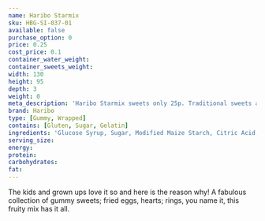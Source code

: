 ```yaml
---
name: Haribo Starmix
sku: HBG-SI-037-01
available: false
purchase_option: 0
price: 0.25
cost_price: 0.1
container_water_weight: 
container_sweets_weight: 
width: 130
height: 95
depth: 3
weight: 0
meta_description: 'Haribo Starmix sweets only 25p. Traditional sweets and more at Humbugs Confectionery Store. Specialists in satisfying your sweet tooth!'
brand: Haribo
type: [Gummy, Wrapped]
contains: [Gluten, Sugar, Gelatin]
ingredients: 'Glucose Syrup, Sugar, Modified Maize Starch, Citric Acid, Caramelised Sugar Syrup, Flavourings, Fruit and Plant Concentrates (Apple, Aronia, Blackcurrant, Elderberry, Grape, Kiwi, Lemon, Mango, Nettle, Orange, Passion Fruit, Spinach), Colours (Copper Complexes of Chlorophyll, Paprika Extract), Glazing Agents (Vegetable Oil, Beeswax, Carnauba Wax), Invert Sugar Syrup, Fruit Extract (Carob)'
serving_size: 
energy: 
protein: 
carbohydrates: 
fat: 
---
```

The kids and grown ups love it so and here is the reason why! A fabulous collection of gummy sweets; fried eggs, hearts; rings, you name it, this fruity mix has it all.